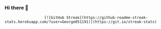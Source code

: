 ### Hi there 👋


                      [![GitHub Streak](https://github-readme-streak-stats.herokuapp.com/?user=George051191)](https://git.io/streak-stats)
